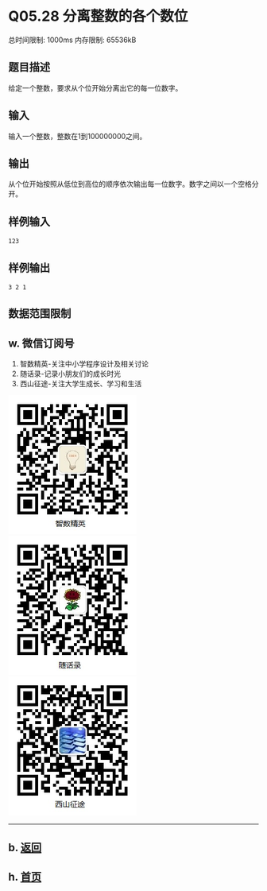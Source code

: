 # Q05.28 分离整数的各个数位

总时间限制: 1000ms 内存限制: 65536kB

## 题目描述

给定一个整数，要求从个位开始分离出它的每一位数字。

## 输入

输入一个整数，整数在1到100000000之间。

## 输出

从个位开始按照从低位到高位的顺序依次输出每一位数字。数字之间以一个空格分开。

## 样例输入

    123

## 样例输出

    3 2 1

## 数据范围限制

## w. 微信订阅号

1. 智数精英-关注中小学程序设计及相关讨论
2. 随话录-记录小朋友们的成长时光
2. 西山征途-关注大学生成长、学习和生活

![欢迎关注“智数精英”订阅号](../../assets/me/img/idea8.jpg)
![欢迎关注“随话录”订阅号](../../assets/me/img/shl8.jpg)
![欢迎关注“西山征途”订阅号](../../assets/me/img/xszt8.jpg)

----------

## b. [返回](../)
    
## h. [首页](../../)


